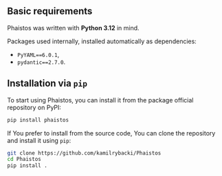 ## Basic requirements

Phaistos was written with **Python 3.12** in mind.

Packages used internally, installed automatically as dependencies:

* `PyYAML==6.0.1`,
* `pydantic==2.7.0`.

## Installation via `pip`

To start using Phaistos, you can install it
from the package official repository on PyPI:

```bash
pip install phaistos
```

If You prefer to install from the source code, You can clone the repository
and install it using `pip`:

```bash
git clone https://github.com/kamilrybacki/Phaistos
cd Phaistos
pip install .
```
